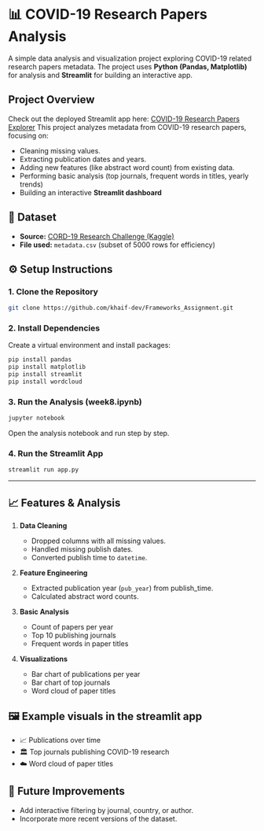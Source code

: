 # 📊 COVID-19 Research Papers Analysis

A simple data analysis and visualization project exploring COVID-19 related research papers metadata. The project uses **Python (Pandas, Matplotlib)** for analysis and **Streamlit** for building an interactive app.

##  Project Overview
Check out the deployed Streamlit app here: [COVID-19 Research Papers Explorer](https://frameworksassignment-crsubklkeugcpjne2p4x4m.streamlit.app/)
This project analyzes metadata from COVID-19 research papers, focusing on:
* Cleaning missing values.
* Extracting publication dates and years.
* Adding new features (like abstract word count) from existing data.
* Performing basic analysis (top journals, frequent words in titles, yearly trends)
* Building an interactive **Streamlit dashboard**

## 📂 Dataset

* **Source:** [CORD-19 Research Challenge (Kaggle)](https://www.kaggle.com/allen-institute-for-ai/CORD-19-research-challenge)
* **File used:** `metadata.csv` (subset of 5000 rows for efficiency)

## ⚙️ Setup Instructions

### 1. Clone the Repository

```bash
git clone https://github.com/khaif-dev/Frameworks_Assignment.git
```

### 2. Install Dependencies

Create a virtual environment and install packages:

```bash
pip install pandas
pip install matplotlib
pip install streamlit
pip install wordcloud
```

### 3. Run the Analysis (week8.ipynb)

```bash
jupyter notebook
```

Open the analysis notebook and run step by step.

### 4. Run the Streamlit App

```bash
streamlit run app.py
```

---

## 📈 Features & Analysis

1. **Data Cleaning**

   * Dropped columns with all missing values.
   * Handled missing publish dates.
   * Converted publish time to `datetime`.

2. **Feature Engineering**

   * Extracted publication year (`pub_year`) from publish_time.
   * Calculated abstract word counts.

3. **Basic Analysis**

   * Count of papers per year
   * Top 10 publishing journals
   * Frequent words in paper titles

4. **Visualizations**

   * Bar chart of publications per year
   * Bar chart of top journals
   * Word cloud of paper titles

## 🖼️ Example visuals in the streamlit app

* 📈 Publications over time
* 🏛 Top journals publishing COVID-19 research
* ☁️ Word cloud of paper titles


## 📌 Future Improvements

* Add interactive filtering by journal, country, or author.
* Incorporate more recent versions of the dataset.


